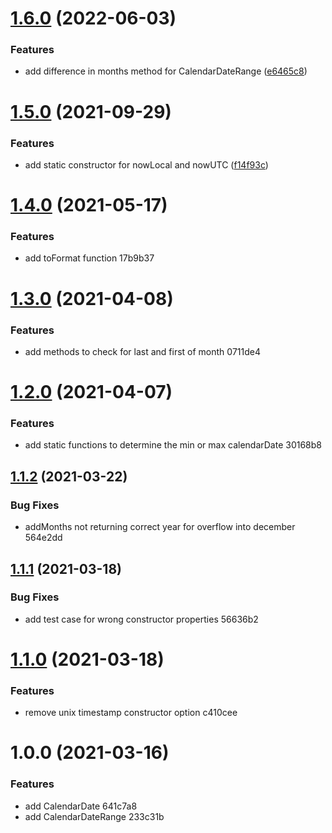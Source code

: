 # [1.6.0](https://github.com/gastromatic/calendar-date/compare/v1.5.0...v1.6.0) (2022-06-03)


### Features

* add difference in months method for CalendarDateRange ([e6465c8](https://github.com/gastromatic/calendar-date/commit/e6465c831d3a00914ea8c7c4a95f75a9fc70f994))

# [1.5.0](https://github.com/gastromatic/calendar-date/compare/v1.4.0...v1.5.0) (2021-09-29)


### Features

* add static constructor for nowLocal and nowUTC ([f14f93c](https://github.com/gastromatic/calendar-date/commit/f14f93c68ebf3e09a283a7385d328e4412669968))

# [1.4.0](https://github.com/gastromatic/calendar-date/compare/v1.3.0...v1.4.0) (2021-05-17)


### Features

* add toFormat function 17b9b37

# [1.3.0](https://github.com/gastromatic/calendar-date/compare/v1.2.0...v1.3.0) (2021-04-08)


### Features

* add methods to check for last and first of month 0711de4

# [1.2.0](https://github.com/gastromatic/calendar-date/compare/v1.1.2...v1.2.0) (2021-04-07)


### Features

* add static functions to determine the min or max calendarDate 30168b8

## [1.1.2](https://github.com/gastromatic/calendar-date/compare/v1.1.1...v1.1.2) (2021-03-22)


### Bug Fixes

* addMonths not returning correct year for overflow into december 564e2dd

## [1.1.1](https://github.com/gastromatic/calendar-date/compare/v1.1.0...v1.1.1) (2021-03-18)


### Bug Fixes

* add test case for wrong constructor properties 56636b2

# [1.1.0](https://github.com/gastromatic/calendar-date/compare/v1.0.0...v1.1.0) (2021-03-18)


### Features

* remove unix timestamp constructor option c410cee

# 1.0.0 (2021-03-16)


### Features

* add CalendarDate 641c7a8
* add CalendarDateRange 233c31b
